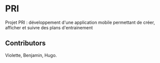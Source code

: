 # PRI
Projet PRI : développement d'une application mobile permettant de créer, afficher et suivre des plans d'entrainement


## Contributors
Violette, Benjamin, Hugo.